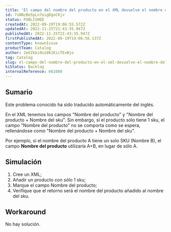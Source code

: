 ```yaml
---
title: 'El campo del nombre del producto en el XML devuelve el nombre del producto + el nombre del sku cuando el producto sólo tiene un sku'
id: 7sNNzBe5pLn7oigDgoCKjv
status: PUBLISHED
createdAt: 2022-09-19T19:06:55.572Z
updatedAt: 2022-11-25T21:43:35.947Z
publishedAt: 2022-11-25T21:43:35.947Z
firstPublishedAt: 2022-09-19T19:06:56.137Z
contentType: knownIssue
productTeam: Catalog
author: 2mXZkbi0oi061KicTExNjo
tag: Catalog
slug: el-campo-del-nombre-del-producto-en-el-xml-devuelve-el-nombre-del-producto-el-nombre-del-sku-cuando-el-producto-solo-tiene-un-sku
kiStatus: Backlog
internalReference: 661089
---
```


## Sumario

<div class="alert alert-info">
  <p>Este problema conocido ha sido traducido automáticamente del inglés.</p>
</div>



En el XML tenemos los campos "Nombre del producto" y "Nombre del producto + Nombre del sku". Sin embargo, si el producto sólo tiene 1 sku, el campo "Nombre del producto" no se comporta como se espera, rellenándose como "Nombre del producto + Nombre del sku".

Por ejemplo, si el nombre del producto A tiene un solo SKU (Nombre B), el campo **Nombre del producto** utilizaría A+B, en lugar de sólo A.




## Simulación



1. Cree un XML;
2. Añadir un producto con sólo 1 sku;
3. Marque el campo Nombre del producto;
4. Verifique que el retorno será el nombre del producto añadido al nombre del sku.



## Workaround


No hay solución.

